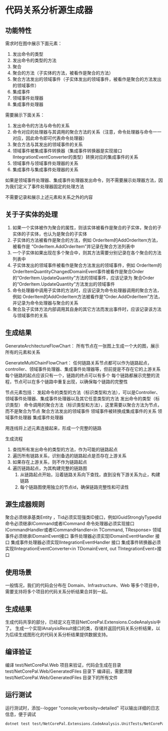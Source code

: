 # 代码关系分析源生成器

## 功能特性

需求时在图中展示下面元素：

1. 发出命令的类型
2. 发出命令的类型的方法
3. 聚合
4. 聚合的方法（子实体的方法，被看作是聚合的方法）
5. 聚合方法发出的领域事件（子实体发出的领域事件，被看作是聚合的方法发出的领域事件）
6. 集成事件
7. 领域事件处理器
8. 集成事件处理器

需要展示下面关系：

1. 发出命令的方法与命令的关系
2. 命令对应的处理器与其调用的聚合方法的关系（注意，命令处理器与命令一一对应，因此命令即可代表命令处理器）
3. 聚合方法与其发出的领域事件的关系
4. 领域事件被集成事件转换器（集成事件转换器是实现接口IIntegrationEventConverter的类型）转换对应的集成事件的关系
5. 领域事件与领域事件处理器的关系
6. 集成事件与集成事件处理器的关系

如果是领域事件处理器、集成事件处理器发出命令，则不需要展示处理器方法，因为我们定义了事件处理器固定的处理方法

不需要记录和展示上述元素和关系之外的内容


## 关于子实体的处理

1. 如果一个实体被作为聚合的属性，则该实体被看作是聚合的子实体，聚合的子实体的子实体，也认为是聚合的子实体
2. 子实体的方法被看作是聚合的方法，例如 OrderItem的AddOrderItem方法，被看作是 “OrderItem.AddOrderItem”并记录在聚合方法列表中
3. 一个子实体如果出现在多个聚合中，则其方法需要分别记录在各个聚合的方法列表中
4. 子实体发出的领域事件被看作是聚合方法发出的领域事件，例如 OrderItem的OrderItemQuantityChangedDomainEvent事件被看作是聚合Order的“OrderItem.UpdateQuantity”方法的领域事件，应该记录为 聚合Order 的“OrderItem.UpdateQuantity”方法发出的领域事件
5. 命令处理器中调用子实体的方法时，应该记录为命令处理器调用的聚合方法，例如 OrderItem的AddOrderItem方法被看作是“Order.AddOrderItem”方法，并记录为命令处理器与聚合的关系
6. 聚合及子实体方法内部调用其自身的其它方法而发出事件时，应该记录该方法与领域事件的关系

## 生成结果

GenerateArchitectureFlowChart：
所有节点在一张图上生成一个大的图，展示所有的元素和关系

GenerateMultiChainFlowChart：
任何链路关系节点都可以作为链路起点，controller、领域事件处理器、集成事件处理器等，但前提是不存在它的上游关系
每个链路的起点应该只有一个，链路的终点可以有多个
每个链路都展示完整的流程，节点可以在多个链路中重复出现，以确保每个链路的完整性

节点元素包括：
发起命令的类型的方法（标识类型和方法），可以是Controller、领域事件处理器、集成事件处理器以及其它任意类型的方法
发出命令的类型（标识类型）
命令调用的聚合方法（标识类型和方法），这里需要以聚合方法为节点，而不是聚合为节点
聚合方法发出的领域事件
领域事件被转换成集成事件的关系
领域事件处理器
集成事件处理器

用连线将上述元素连接起来，形成一个完整的链路

生成流程
1. 查找所有发出命令的类型的方法，作为可能的链路起点
2. 遍历所有链路关系，识别备选的链路起点是否存在上游关系
3. 如果存在上游关系，则不作为链路起点
4. 遍历链路起点，为其构建完整的链路图
   1. 从链路起点开始，沿着链路关系向下查找，直到没有下游关系为止，构建链路
   2. 每个链路图使用独立的节点id，确保链路完整性和可读性



## 源生成器规则


聚合必须继承基类Entity<TId> ，Tid必须实现强类ID接口，例如IGuidStronglyTypedId
命令必须继承ICommand或者ICommand<out TResponse>
命令处理器必须实现接口ICommandHandler<in TCommand>或者ICommandHandler<in TCommand, TResponse> 
领域事件必须继承IDomainEvent接口
事件处理器必须实现IDomainEventHandler<in TDomainEvent> 接口
集成事件处理器必须实现IIntegrationEventHandler<in TIntegrationEvent> 接口
集成事件转换器必须实现IIntegrationEventConverter<in TDomainEvent, out TIntegrationEvent>接口


## 使用场景

一般情况，我们的代码会分布在 Domain、Infrastructure、Web 等多个项目中，需要支持将多个项目的代码关系分析结果合并到一起。

## 生成结果

生成代码共享的部分，已经定义在项目NetCorePal.Extensions.CodeAnalysis中了。
生成一个实现IAnalysisResult接口的类，存储并返回代码关系分析结果，以为后续生成图形化的代码关系分析结果提供数据支持。

## 编译验证

编译 test/NetCorePal.Web 项目来验证，代码会生成在目录test/NetCorePal.Web/GeneratedFiles 目录下
编译前，需要清理test/NetCorePal.Web/GeneratedFiles 目录下的所有文件


## 运行测试

运行测试时，添加--logger "console;verbosity=detailed" 可以输出详细的日志信息，便于调试

```bash
dotnet test test/NetCorePal.Extensions.CodeAnalysis.UnitTests/NetCorePal.Extensions.CodeAnalysis.UnitTests.csproj --filter "FullyQualifiedName~GenerateMultiChainFlowChart_With_This_Assembly" --logger "console;verbosity=detailed"
```